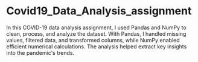 # Covid19_Data_Analysis_assignment
In this COVID-19 data analysis assignment, I used Pandas and NumPy to clean, process, and analyze the dataset. With Pandas, I handled missing values, filtered data, and transformed columns, while NumPy enabled efficient numerical calculations. The analysis helped extract key insights into the pandemic's trends.
